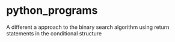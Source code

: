 # python_programs

A different a approach to the binary search algorithm using
return statements in the conditional structure




